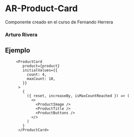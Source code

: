 # AR-Product-Card

Componente creado en el curso de Fernando Herrera

### Arturo Rivera

## Ejemplo

```tsx
     <ProductCard
        product={product}
        initialValues={{
          count: 4,
          maxCount: 10,
        }}
      >
        {
          ({ reset, increaseBy, isMaxCountReached }) => (
            <>
              <ProductImage />
              <ProductTitle />
              <ProductButtons />
            </>
          )
        }
      </ProductCard>
```